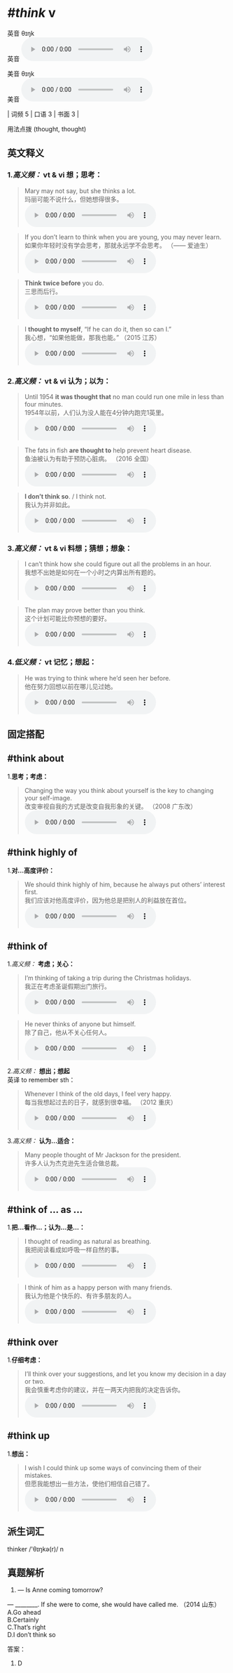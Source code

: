 # ***\#think*** v
英音 θɪŋk  
英音
<audio src="./media/think-B.aac" controls="controls"></audio>

美音 θɪŋk  
美音
<audio src="./media/think.aac" controls="controls"></audio>



| 词频 5 | 口语 3 | 书面 3 |  

用法点拨  (thought, thought)

英文释义
---
### 1.*高义频：* **vt & vi 想；思考：**  

 > Mary may not say, but she thinks a lot.  
 > 玛丽可能不说什么，但她想得很多。    
<audio src="./media/think-1.aac" controls="controls"></audio>

 > If you don’t learn to think when you are young, you may never learn.  
 > 如果你年轻时没有学会思考，那就永远学不会思考。  （—— 爱迪生）  
<audio src="./media/think-2.aac" controls="controls"></audio>

 > **Think twice before** you do.  
 > 三思而后行。    
<audio src="./media/think-3.aac" controls="controls"></audio>

 > I **thought to myself**, “If he can do it, then so can I.”   
 > 我心想，“如果他能做，那我也能。”  （2015 江苏）  
<audio src="./media/P441 think1.aac" controls="controls"></audio>

### 2.*高义频：* **vt & vi 认为；以为：**  

 > Until 1954 **it was thought that** no man could run one mile in less than four minutes.  
 > 1954年以前，人们认为没人能在4分钟内跑完1英里。    
<audio src="./media/think-4.aac" controls="controls"></audio>

 > The fats in fish **are thought to** help prevent heart disease.  
 > 鱼油被认为有助于预防心脏病。  （2016 全国）  
<audio src="./media/think50.aac" controls="controls"></audio>

 > **I don’t think so**. / I think not.  
 > 我认为并非如此。    
<audio src="./media/think-6.aac" controls="controls"></audio>

### 3.*高义频：* **vt & vi 料想；猜想；想象：**  

 > I can’t think how she could figure out all the problems in an hour.  
 > 我想不出她是如何在一个小时之内算出所有题的。    
<audio src="./media/think-7.aac" controls="controls"></audio>

 > The plan may prove better than you think.  
 > 这个计划可能比你预想的要好。    
<audio src="./media/think-8.aac" controls="controls"></audio>

### 4.*低义频：* **vt 记忆；想起：**  

 > He was trying to think where he’d seen her before.  
 > 他在努力回想以前在哪儿见过她。    
<audio src="./media/think-9.aac" controls="controls"></audio>


固定搭配
---
## \#think about
1.**思考；考虑：**  

 > Changing the way you think about yourself is the key to changing your self-image.  
 > 改变审视自我的方式是改变自我形象的关键。  （2008 广东改）  
<audio src="./media/think-10.aac" controls="controls"></audio>

## \#think highly of
1.**对…高度评价：**  

 > We should think highly of him, because he always put others’ interest first.  
 > 我们应该对他高度评价，因为他总是把别人的利益放在首位。    
<audio src="./media/think-11.aac" controls="controls"></audio>

## \#think of
1.*高义频：* **考虑；关心：**  

 > I’m thinking of taking a trip during the Christmas holidays.  
 > 我正在考虑圣诞假期出门旅行。    
<audio src="./media/think-12.aac" controls="controls"></audio>

 > He never thinks of anyone but himself.  
 > 除了自己，他从不关心任何人。    
<audio src="./media/think-13.aac" controls="controls"></audio>

2.*高义频：* **想出；想起**  
英译 to remember sth：

 > Whenever I think of the old days, I feel very happy.  
 > 每当我想起过去的日子，就感到很幸福。  （2012 重庆）  
<audio src="./media/think-14.aac" controls="controls"></audio>

3.*高义频：* **认为...适合：**  

 > Many people thought of Mr Jackson for the president.  
 > 许多人认为杰克逊先生适合做总裁。    
<audio src="./media/think-17.aac" controls="controls"></audio>

## \#think of ... as ...
1.**把…看作…；认为…是…：**  

 > I thought of reading as natural as breathing.  
 > 我把阅读看成如呼吸一样自然的事。    
<audio src="./media/think-15.aac" controls="controls"></audio>

 > I think of him as a happy person with many friends.  
 > 我认为他是个快乐的、有许多朋友的人。    
<audio src="./media/think-16.aac" controls="controls"></audio>

## \#think over
1.**仔细考虑：**  

 > I’ll think over your suggestions, and let you know my decision in a day or two.  
 > 我会慎重考虑你的建议，并在一两天内把我的决定告诉你。    
<audio src="./media/think-18.aac" controls="controls"></audio>

## \#think up
1.**想出：**  

 > I wish I could think up some ways of convincing them of their mistakes.  
 > 但愿我能想出一些方法，使他们相信自己错了。    
<audio src="./media/think-19.aac" controls="controls"></audio>


派生词汇
---
thinker /'θɪŋkə(r)/ n   

真题解析
---
1. — Is Anne coming tomorrow?
— ________. If she were to come, she would have called me.  （2014 山东）  
A.Go ahead  
B.Certainly  
C.That’s right  
D.I don’t think so  

答案：
1. D  

